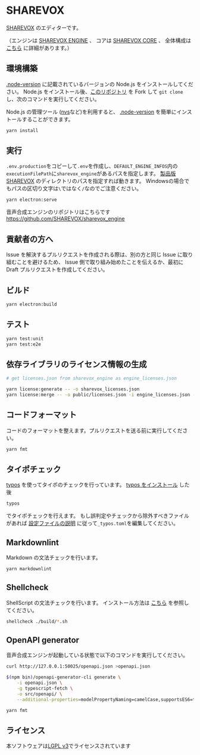 # SHAREVOX 

[SHAREVOX](https://sharevox.app/) のエディターです。

（エンジンは [SHAREVOX ENGINE](https://github.com/SHAREVOX/sharevox_engine/) 、
コアは [SHAREVOX CORE](https://github.com/SHAREVOX/sharevox_core/) 、
全体構成は [こちら](./docs/全体構成.md) に詳細があります。）

## 環境構築

[.node-version](.node-version) に記載されているバージョンの Node.js をインストールしてください。
Node.js をインストール後、[このリポジトリ](https://github.com/SHAREVOX/sharevox.git) を
Fork して `git clone` し、次のコマンドを実行してください。

Node.js の管理ツール ([nvs](https://github.com/jasongin/nvs)など)を利用すると、
[.node-version](.node-version) を簡単にインストールすることができます。

```bash
yarn install
```

## 実行

`.env.production`をコピーして`.env`を作成し、`DEFAULT_ENGINE_INFOS`内の`executionFilePath`に`sharevox_engine`があるパスを指定します。
[製品版 SHAREVOX](https://sharevox.app/) のディレクトリのパスを指定すれば動きます。
Windowsの場合でもパスの区切り文字は`\`ではなく`/`なのでご注意ください。

```bash
yarn electron:serve
```

音声合成エンジンのリポジトリはこちらです <https://github.com/SHAREVOX/sharevox_engine>

## 貢献者の方へ

Issue を解決するプルリクエストを作成される際は、別の方と同じ Issue に取り組むことを避けるため、
Issue 側で取り組み始めたことを伝えるか、最初に Draft プルリクエストを作成してください。

## ビルド

```bash
yarn electron:build
```

## テスト

```bash
yarn test:unit
yarn test:e2e
```

## 依存ライブラリのライセンス情報の生成

```bash
# get licenses.json from sharevox_engine as engine_licenses.json

yarn license:generate -- -o sharevox_licenses.json
yarn license:merge -- -o public/licenses.json -i engine_licenses.json -i sharevox_licenses.json
```

## コードフォーマット

コードのフォーマットを整えます。プルリクエストを送る前に実行してください。

```bash
yarn fmt
```

## タイポチェック

[typos](https://github.com/crate-ci/typos) を使ってタイポのチェックを行っています。
[typos をインストール](https://github.com/crate-ci/typos#install) した後

```bash
typos
```

でタイポチェックを行えます。
もし誤判定やチェックから除外すべきファイルがあれば
[設定ファイルの説明](https://github.com/crate-ci/typos#false-positives) に従って`_typos.toml`を編集してください。

## Markdownlint

Markdown の文法チェックを行います。

```bash
yarn markdownlint
```

## Shellcheck

ShellScript の文法チェックを行います。
インストール方法は [こちら](https://github.com/koalaman/shellcheck#installing) を参照してください。

```bash
shellcheck ./build/*.sh
```

## OpenAPI generator

音声合成エンジンが起動している状態で以下のコマンドを実行してください。

```bash
curl http://127.0.0.1:50025/openapi.json >openapi.json

$(npm bin)/openapi-generator-cli generate \
    -i openapi.json \
    -g typescript-fetch \
    -o src/openapi/ \
    --additional-properties=modelPropertyNaming=camelCase,supportsES6=true,withInterfaces=true,typescriptThreePlus=true

yarn fmt
```

## ライセンス

本ソフトウェアは[LGPL v3](LICENSE)でライセンスされています
